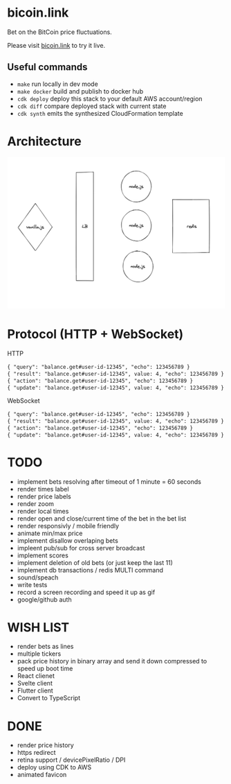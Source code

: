 # bicoin.link

Bet on the BitCoin price fluctuations.

Please visit [bicoin.link](https://bicoin.link) to try it live.

## Useful commands

- `make` run locally in dev mode
- `make docker` build and publish to docker hub
- `cdk deploy` deploy this stack to your default AWS account/region
- `cdk diff` compare deployed stack with current state
- `cdk synth` emits the synthesized CloudFormation template

# Architecture

![](docs/arch.png)

# Protocol (HTTP + WebSocket)

HTTP

    { "query": "balance.get#user-id-12345", "echo": 123456789 }
    { "result": "balance.get#user-id-12345", value: 4, "echo": 123456789 }
    { "action": "balance.get#user-id-12345", "echo": 123456789 }
    { "update": "balance.get#user-id-12345", value: 4, "echo": 123456789 }

WebSocket

    { "query": "balance.get#user-id-12345", "echo": 123456789 }
    { "result": "balance.get#user-id-12345", value: 4, "echo": 123456789 }
    { "action": "balance.get#user-id-12345", "echo": 123456789 }
    { "update": "balance.get#user-id-12345", value: 4, "echo": 123456789 }

# TODO

- implement bets resolving after timeout of 1 minute = 60 seconds
- render times label
- render price labels
- render zoom
- render local times
- render open and close/current time of the bet in the bet list
- render responsivly / mobile friendly
- animate min/max price
- implement disallow overlaping bets
- impleent pub/sub for cross server broadcast
- implement scores
- implement deletion of old bets (or just keep the last 11)
- implement db transactions / redis MULTI command
- sound/speach
- write tests
- record a screen recording and speed it up as gif
- google/github auth

# WISH LIST

- render bets as lines
- multiple tickers
- pack price history in binary array and send it down compressed to speed up boot time
- React clienet
- Svelte client
- Flutter client
- Convert to TypeScript

# DONE

- render price history
- https redirect
- retina support / devicePixelRatio / DPI
- deploy using CDK to AWS
- animated favicon

